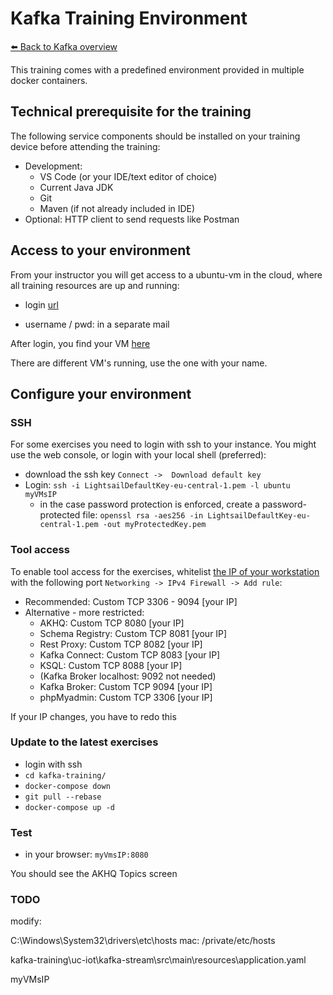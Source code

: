 # Kafka Training Environment
[⬅️ Back to Kafka overview](README.md)


This training comes with a predefined environment provided in multiple docker containers. 

## Technical prerequisite for the training

The following service components should be installed on your training device before attending the training:

* Development: 
  * VS Code (or your IDE/text editor of choice) 
  * Current Java JDK
  * Git
  * Maven (if not already included in IDE)
* Optional: HTTP client to send requests like Postman


## Access to your environment

From your instructor you will get access to a ubuntu-vm in the cloud, where all training resources are up and running:

* login [url](https://mottbott.signin.aws.amazon.com/console)

* username / pwd: in a separate mail

After login, you find your VM [here](https://lightsail.aws.amazon.com/ls/webapp/home/instances)

There are different VM's running, use the one with your name.


## Configure your environment

### SSH

For some exercises you need to login with ssh to your instance. You might use the web console, or login with your local shell (preferred):
* download the ssh key `Connect ->  Download default key`
* Login: `ssh -i LightsailDefaultKey-eu-central-1.pem -l ubuntu myVMsIP`
  * in the case password protection is enforced, create a password-protected file: `openssl rsa -aes256 -in LightsailDefaultKey-eu-central-1.pem -out myProtectedKey.pem`


### Tool access

To enable tool access for the exercises, whitelist [the IP of your workstation](https://whatismyipaddress.com/) with the following port `Networking -> IPv4 Firewall -> Add rule`:
* Recommended: Custom TCP 3306 - 9094 [your IP]
* Alternative - more restricted:
  * AKHQ:            Custom TCP 8080 [your IP]
  * Schema Registry: Custom TCP 8081 [your IP]
  * Rest Proxy:      Custom TCP 8082 [your IP]
  * Kafka Connect:   Custom TCP 8083 [your IP]
  * KSQL:            Custom TCP 8088 [your IP]
  * (Kafka Broker localhost: 9092 not needed) 
  * Kafka Broker:    Custom TCP 9094 [your IP]
  * phpMyadmin:      Custom TCP 3306 [your IP]

If your IP changes, you have to redo this

### Update to the latest exercises
* login with ssh
* `cd kafka-training/`
* `docker-compose down`
* `git pull --rebase`
* `docker-compose up -d`


### Test
 * in your browser: `myVmsIP:8080`

You should see the AKHQ Topics screen



### TODO
modify:

C:\Windows\System32\drivers\etc\hosts
mac: /private/etc/hosts




kafka-training\uc-iot\kafka-stream\src\main\resources\application.yaml

myVMsIP
